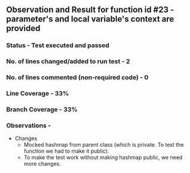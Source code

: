 ## Observation and Result for function id #23 - parameter's and local variable's context are provided

### Status - Test executed and passed

### No. of lines changed/added to run test - 2

### No. of lines commented (non-required code) - 0

### Line Coverage - 33%

### Branch Coverage - 33%

### Observations -
- Changes
  - Mocked hashmap from parent class (which is private. To test the function we had to make it public).
  - To make the test work without making hashmap public, we need more changes.